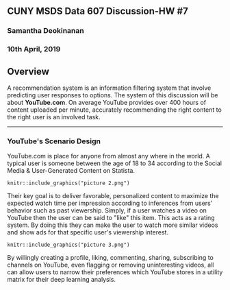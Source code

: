 ## CUNY MSDS Data 607 Discussion-HW #7
### Samantha Deokinanan
### 10th April, 2019

## Overview
A recommendation system is an information filtering system that involve predicting user responses to options. The system of this discussion will be about **YouTube.com**. On average YouTube provides over 400 hours of content uploaded per minute, accurately recommending the right content to the right user is an involved task.

***
### YouTube's Scenario Design

<Targetted User src="https://raw.githubusercontent.com/greeneyefirefly/Data607/master/HomeWork/HW7/picture%201.png" width=50% height=50%>

YouTube.com is place for anyone from almost any where in the world. A typical user is someone between the age of 18 to 34 according to the Social Media & User-Generated Content on Statista.

```{r, echo=FALSE, fig.align="center", fig.cap="Key Goals", out.width="20%"}
knitr::include_graphics("picture 2.png")
```

Their key goal is to deliver favorable, personalized content to maximize the expected watch time per impression according to inferences from users' behavior such as past viewership. Simply, if a user watches a video on YouTube then the user can be said to "like" this item. This acts as a rating system. By doing this they can make the user to watch more similar videos and show ads for that specific user's viewership interest.

```{r, echo=FALSE, fig.align="center", fig.cap="How to Accomplish", out.width="23%"}
knitr::include_graphics("picture 3.png")
```

By willingly creating a profile, liking, commenting, sharing, subscribing to channels on YouTube, even flagging or removing uninteresting videos, all can allow users to narrow their preferences which YouTube stores in a utility matrix for their deep learning analysis.
